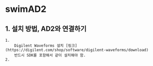 # swimAD2


## 1. 설치 방법, AD2와 연결하기
    1. 
        Digilent Waveforms 설치 [링크](https://digilent.com/shop/software/digilent-waveforms/download)
        반드시 SDK를 포함해서 같이 설치해야 함.
    2. 
